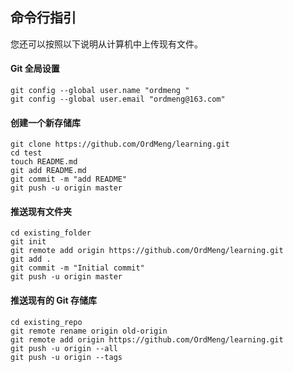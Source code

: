 ## 命令行指引
您还可以按照以下说明从计算机中上传现有文件。




#### Git 全局设置
````
git config --global user.name "ordmeng "
git config --global user.email "ordmeng@163.com"
````

#### 创建一个新存储库
````
git clone https://github.com/OrdMeng/learning.git
cd test
touch README.md
git add README.md
git commit -m "add README"
git push -u origin master
````


#### 推送现有文件夹
````
cd existing_folder
git init
git remote add origin https://github.com/OrdMeng/learning.git
git add .
git commit -m "Initial commit"
git push -u origin master
````


#### 推送现有的 Git 存储库
````
cd existing_repo
git remote rename origin old-origin
git remote add origin https://github.com/OrdMeng/learning.git
git push -u origin --all
git push -u origin --tags
````